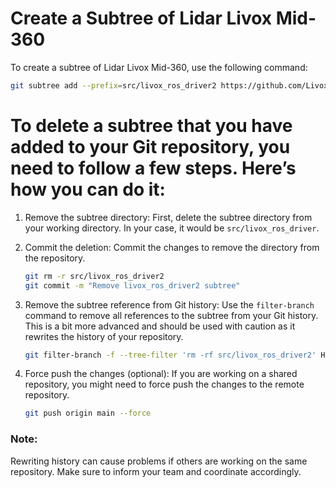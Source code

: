 # Create a Subtree of Lidar Livox Mid-360

To create a subtree of Lidar Livox Mid-360, use the following command:

```bash
git subtree add --prefix=src/livox_ros_driver2 https://github.com/Livox-SDK/livox_ros_driver2.git master --squash
```

# To delete a subtree that you have added to your Git repository, you need to follow a few steps. Here’s how you can do it:

1. Remove the subtree directory: First, delete the subtree directory from your working directory. In your case, it would be `src/livox_ros_driver`.

2. Commit the deletion: Commit the changes to remove the directory from the repository.
   ```bash
   git rm -r src/livox_ros_driver2
   git commit -m "Remove livox_ros_driver2 subtree"
   ```

3. Remove the subtree reference from Git history: Use the `filter-branch` command to remove all references to the subtree from your Git history. This is a bit more advanced and should be used with caution as it rewrites the history of your repository.
   ```bash
   git filter-branch -f --tree-filter 'rm -rf src/livox_ros_driver2' HEAD
   ```

4. Force push the changes (optional): If you are working on a shared repository, you might need to force push the changes to the remote repository.
   ```bash
   git push origin main --force
   ```

### Note:
Rewriting history can cause problems if others are working on the same repository. Make sure to inform your team and coordinate accordingly.